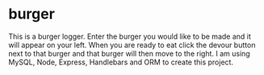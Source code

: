 # burger

This is a burger logger. Enter the burger you would like to be made and it will appear on your left. When you are ready to eat click the devour button next to that burger and that burger will then move to the right. I am using MySQL, Node, Express, Handlebars and ORM to create this project.


